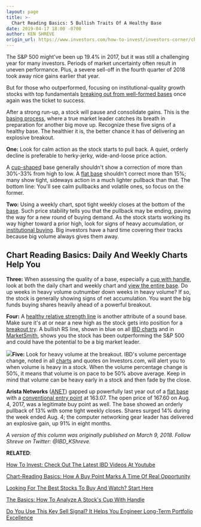 ```yaml
---
layout: page
title: >-
  Chart Reading Basics: 5 Bullish Traits Of A Healthy Base
date: 2019-04-17 18:00 -0700
author: KEN SHREVE
origin_url: https://www.investors.com/how-to-invest/investors-corner/chart-reading-basics-5-bullish-traits-of-a-healthy-base/
---
```


The S&P 500 might've been up 19.4% in 2017, but it was still a challenging year for many investors. Periods of market uncertainty often result in uneven performance. Plus, a severe sell-off in the fourth quarter of 2018 took away nice gains earlier that year.

But for those who outperformed, focusing on institutional-quality growth stocks with top fundamentals [breaking out from well-formed bases](https://www.investors.com/how-to-invest/investors-corner/chart-reading-basics-how-a-buy-point-marks-a-time-of-opportunity/) once again was the ticket to success.

After a strong run-up, a stock will pause and consolidate gains. This is the [basing process](https://www.investors.com/ibd-university/how-to-buy/bases-overview-1/), where a true market leader catches its breath in preparation for another big move up. Recognize these five signs of a healthy base. The healthier it is, the better chance it has of delivering an explosive breakout.

**One:** Look for calm action as the stock starts to pull back. A quiet, orderly decline is preferable to herky-jerky, wide-and-loose price action.

A [cup-shaped](https://www.investors.com/ibd-university/how-to-buy/common-patterns-1/) base generally shouldn't show a correction of more than 30%-33% from high to low. A [flat base](https://www.investors.com/how-to-invest/investors-corner/when-to-buy-the-basics-of-a-flat-base-a-super-growth-stock-pattern/) shouldn't correct more than 15%; many show tight, sideways action in a much lighter pullback than that. The bottom line: You'll see calm pullbacks and volatile ones, so focus on the former.

**Two:** Using a weekly chart, spot tight weekly closes at the bottom of the [base](https://www.investors.com/how-to-invest/investors-corner/how-to-trade-stocks-base-stock-charts/). Such price stability tells you that the pullback may be ending, paving the way for a new round of buying demand. As the stock starts working its way higher toward a prior high, look for signs of heavy accumulation, or [institutional buying](https://www.investors.com/ibd-university/can-slim/supply-demand/). Big investors have a hard time covering their tracks because big volume always gives them away.

## Chart Reading Basics: Daily And Weekly Charts Help You

**Three:** When assessing the quality of a base, especially a [cup with handle](https://www.investors.com/how-to-invest/investors-corner/the-basics-how-to-analyze-a-stocks-cup-with-handle/), look at both the daily chart and weekly chart and [view the entire base](https://www.investors.com/how-to-invest/investors-corner/how-to-trade-stocks-base-stock-charts/). Do up weeks in heavy volume outnumber down weeks in heavy volume? If so, the stock is generally showing signs of net accumulation. You want the big funds buying shares heavily ahead of a powerful breakout.

**Four:** A [healthy relative strength line](https://www.investors.com/how-to-invest/investors-corner/a-stock-breakout-specialty-tool-the-relative-strength-line/) is another attribute of a sound base. Make sure it's at or near a new high as the stock gets into position for a [breakout try](https://www.investors.com/how-to-invest/investors-corner/what-is-stock-breakout/). A bullish RS line, shown in blue on all [IBD charts](https://research.investors.com/stock-charts/nasdaq-nasdaq-composite-0ndqc.htm?cht=pvc&type=DAILY) and in [MarketSmith](https://marketsmith.investors.com/?src=A012BF), shows you the stock has been outperforming the S&P 500 and could have the potential to be a big market leader.

**![](https://www.investors.com/wp-content/uploads/2018/03/ICanet031218-240x300.png)Five:** Look for heavy volume at the breakout. IBD's volume percentage change, noted in all [charts](https://research.investors.com/stock-charts/nasdaq-nasdaq-composite-0ndqc.htm?cht=pvc&type=DAILY) and quotes on Investors.com, will alert you to when volume is heavy in a stock. When the volume percentage change is 50%, it means that volume is on pace to be 50% above average. Keep in mind that volume can be heavy early in a stock and then fade by the close.

**Arista Networks** ([ANET](https://research.investors.com/quote.aspx?symbol=ANET)) gapped up powerfully last year out of a [flat base](https://www.investors.com/how-to-invest/investors-corner/flat-base-stock-dollar-tree-breakout/) with a [conventional entry point](https://www.investors.com/how-to-invest/investors-corner/chart-reading-basics-how-a-buy-point-marks-a-time-of-opportunity/) at 163.07. The open price of 167.60 on Aug. 4, 2017, was a legitimate buy point as well. The base showed an orderly pullback of 13% with some tight weekly closes. Shares surged 14% during the week ended Aug. 4; the computer networking gear leader has delivered an explosive gain, up 91% in eight months.

_A version of this column was originally published on March 9, 2018. Follow Shreve on Twitter: @IBD_KShreve._

**RELATED**:

[How To Invest: Check Out The Latest IBD Videos At Youtube](https://www.youtube.com/investorsbusinessdaily)

[Chart-Reading Basics: How A Buy Point Marks A Time Of Real Opportunity](http://www.investors.com/how-to-invest/investors-corner/chart-reading-basics-how-a-buy-point-marks-a-time-of-opportunity/)

[Looking For The Best Stocks To Buy And Watch? Start Here](http://www.investors.com/how-to-invest/investors-corner/looking-for-the-best-stocks-to-buy-and-watch-start-here/)

[The Basics: How To Analyze A Stock's Cup With Handle](http://www.investors.com/how-to-invest/investors-corner/the-basics-how-to-analyze-a-stocks-cup-with-handle/)

[Do You Use This Key Sell Signal? It Helps You Engineer Long-Term Portfolio Excellence](https://www.investors.com/how-to-invest/investors-corner/how-to-build-long-term-profits-in-stocks-take-many-gains-at-20-25/)
